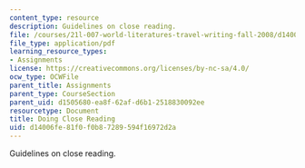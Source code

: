 ```yaml
---
content_type: resource
description: Guidelines on close reading.
file: /courses/21l-007-world-literatures-travel-writing-fall-2008/d14006fe81f0f0b87289594f16972d2a_guide_to_clo_rea.pdf
file_type: application/pdf
learning_resource_types:
- Assignments
license: https://creativecommons.org/licenses/by-nc-sa/4.0/
ocw_type: OCWFile
parent_title: Assignments
parent_type: CourseSection
parent_uid: d1505680-ea8f-62af-d6b1-2518830092ee
resourcetype: Document
title: Doing Close Reading
uid: d14006fe-81f0-f0b8-7289-594f16972d2a
---
```

Guidelines on close reading.